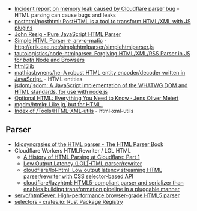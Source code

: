 - [Incident report on memory leak caused by Cloudflare parser bug](https://blog.cloudflare.com/incident-report-on-memory-leak-caused-by-cloudflare-parser-bug/) - HTML parsing can cause bugs and leaks
- [posthtml/posthtml: PostHTML is a tool to transform HTML/XML with JS plugins](https://github.com/posthtml/posthtml)
- [John Resig - Pure JavaScript HTML Parser](https://johnresig.com/blog/pure-javascript-html-parser/)
- [Simple HTML Parser ← arv-o-matic](http://erik.eae.net/archives/2004/11/20/12.18.31/) - http://erik.eae.net/simplehtmlparser/simplehtmlparser.js
- [tautologistics/node-htmlparser: Forgiving HTML/XML/RSS Parser in JS for *both* Node and Browsers](https://github.com/tautologistics/node-htmlparser)
- [html5lib](https://github.com/html5lib/)
- [mathiasbynens/he: A robust HTML entity encoder/decoder written in JavaScript.](https://github.com/mathiasbynens/he) - HTML entities
- [jsdom/jsdom: A JavaScript implementation of the WHATWG DOM and HTML standards, for use with node.js](https://github.com/jsdom/jsdom)
- [Optional HTML: Everything You Need to Know · Jens Oliver Meiert](https://meiert.com/en/blog/optional-html/)
- [mgdm/htmlq: Like jq, but for HTML.](https://github.com/mgdm/htmlq)
- [Index of /Tools/HTML-XML-utils](https://www.w3.org/Tools/HTML-XML-utils/) - html-xml-utils

## Parser

- [Idiosyncrasies of the HTML parser - The HTML Parser Book](https://htmlparser.info/)
- Cloudflare Workers HTMLRewriter / LOL HTML
    - [A History of HTML Parsing at Cloudflare: Part 1](https://blog.cloudflare.com/html-parsing-1/)
    - [Low Output Latency (LOL)HTML parser/rewriter](https://blog.cloudflare.com/html-parsing-2/)
    - [cloudflare/lol-html: Low output latency streaming HTML parser/rewriter with CSS selector-based API](https://github.com/cloudflare/lol-html)
    - [cloudflare/lazyhtml: HTML5-compliant parser and serializer than enables building transformation pipeline in a pluggable manner](https://github.com/cloudflare/lazyhtml)
- [servo/html5ever: High-performance browser-grade HTML5 parser](https://github.com/servo/html5ever)
- [selectors - crates.io: Rust Package Registry](https://crates.io/crates/selectors)
